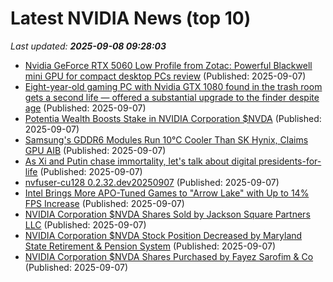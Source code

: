 # Latest NVIDIA News (top 10)
_Last updated: **2025-09-08 09:28:03**_

- [Nvidia GeForce RTX 5060 Low Profile from Zotac: Powerful Blackwell mini GPU for compact desktop PCs review](https://www.notebookcheck.net/Nvidia-GeForce-RTX-5060-Low-Profile-from-Zotac-Powerful-Blackwell-mini-GPU-for-compact-desktop-PCs-review.1107439.0.html) (Published: 2025-09-07)
- [Eight-year-old gaming PC with Nvidia GTX 1080 found in the trash room gets a second life — offered a substantial upgrade to the finder despite age](https://www.tomshardware.com/desktops/gaming-pcs/eight-year-old-gaming-pc-with-nvidia-gtx-1080-found-in-the-trash-room-gets-a-second-life-offered-a-substantial-upgrade-to-the-finder-despite-age) (Published: 2025-09-07)
- [Potentia Wealth Boosts Stake in NVIDIA Corporation $NVDA](https://www.etfdailynews.com/2025/09/07/potentia-wealth-boosts-stake-in-nvidia-corporation-nvda/) (Published: 2025-09-07)
- [Samsung's GDDR6 Modules Run 10°C Cooler Than SK Hynix, Claims GPU AIB](https://www.techpowerup.com/340751/samsungs-gddr6-modules-run-10-c-cooler-than-sk-hynix-claims-gpu-aib) (Published: 2025-09-07)
- [As Xi and Putin chase immortality, let's talk about digital presidents-for-life](https://www.theregister.com/2025/09/07/immortal_digital_dictators/) (Published: 2025-09-07)
- [nvfuser-cu128 0.2.32.dev20250907](https://pypi.org/project/nvfuser-cu128/0.2.32.dev20250907/) (Published: 2025-09-07)
- [Intel Brings More APO-Tuned Games to "Arrow Lake" with Up to 14% FPS Increase](https://www.techpowerup.com/340749/intel-brings-more-apo-tuned-games-to-arrow-lake-with-up-to-14-fps-increase) (Published: 2025-09-07)
- [NVIDIA Corporation $NVDA Shares Sold by Jackson Square Partners LLC](https://www.etfdailynews.com/2025/09/07/nvidia-corporation-nvda-shares-sold-by-jackson-square-partners-llc/) (Published: 2025-09-07)
- [NVIDIA Corporation $NVDA Stock Position Decreased by Maryland State Retirement & Pension System](https://www.etfdailynews.com/2025/09/07/nvidia-corporation-nvda-stock-position-decreased-by-maryland-state-retirement-pension-system/) (Published: 2025-09-07)
- [NVIDIA Corporation $NVDA Shares Purchased by Fayez Sarofim & Co](https://www.etfdailynews.com/2025/09/07/nvidia-corporation-nvda-shares-purchased-by-fayez-sarofim-co/) (Published: 2025-09-07)
